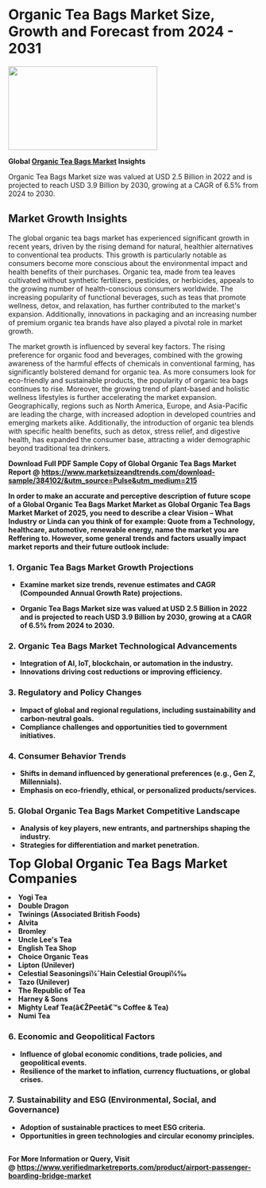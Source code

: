 <H1>Organic Tea Bags Market Size, Growth and Forecast from 2024 - 2031</H1><img class="aligncenter size-medium wp-image-584254" src="https://thirdeyenews.in/wp-content/uploads/2024/09/Global-Market-Research-300x168.jpeg" alt="" width="300" height="168" /><p><strong>Global&nbsp;<a href="https://www.marketsizeandtrends.com/download-sample/384102/&amp;utm_source=Pulse&amp;utm_medium=215">Organic Tea Bags Market</a> Insights</strong></p><p>Organic Tea Bags Market size was valued at USD 2.5 Billion in 2022 and is projected to reach USD 3.9 Billion by 2030, growing at a CAGR of 6.5% from 2024 to 2030.</p><p><h2>Market Growth Insights</h2> <p>The global organic tea bags market has experienced significant growth in recent years, driven by the rising demand for natural, healthier alternatives to conventional tea products. This growth is particularly notable as consumers become more conscious about the environmental impact and health benefits of their purchases. Organic tea, made from tea leaves cultivated without synthetic fertilizers, pesticides, or herbicides, appeals to the growing number of health-conscious consumers worldwide. The increasing popularity of functional beverages, such as teas that promote wellness, detox, and relaxation, has further contributed to the market's expansion. Additionally, innovations in packaging and an increasing number of premium organic tea brands have also played a pivotal role in market growth.</p> <p><strong></strong></p> <p>The market growth is influenced by several key factors. The rising preference for organic food and beverages, combined with the growing awareness of the harmful effects of chemicals in conventional farming, has significantly bolstered demand for organic tea. As more consumers look for eco-friendly and sustainable products, the popularity of organic tea bags continues to rise. Moreover, the growing trend of plant-based and holistic wellness lifestyles is further accelerating the market expansion. Geographically, regions such as North America, Europe, and Asia-Pacific are leading the charge, with increased adoption in developed countries and emerging markets alike. Additionally, the introduction of organic tea blends with specific health benefits, such as detox, stress relief, and digestive health, has expanded the consumer base, attracting a wider demographic beyond traditional tea drinkers.</p> <p><strong></p><p><span class=""><strong>Download Full PDF Sample Copy of Global Organic Tea Bags Market Report</strong> @ <a href="https://www.marketsizeandtrends.com/download-sample/384102/&amp;utm_source=Pulse&amp;utm_medium=215" target="_blank">https://www.marketsizeandtrends.com/download-sample/384102/&amp;utm_source=Pulse&amp;utm_medium=215</a></span></p><p>In order to make an accurate and perceptive description of future scope of a Global&nbsp;Organic Tea Bags Market Market as Global&nbsp;Organic Tea Bags Market Market of 2025, you need to describe a clear Vision &ndash; What Industry or Linda can you think of for example: Quote from a Technology, healthcare, automotive, renewable energy, name the market you are Reffering to. However, some general trends and factors usually impact market reports and their future outlook include:</p><h3>1.&nbsp;<strong>Organic Tea Bags Market Growth Projections</strong></h3><ul><li>Examine market size trends, revenue estimates and CAGR (Compounded Annual Growth Rate) projections.</li><li><p>Organic Tea Bags Market size was valued at USD 2.5 Billion in 2022 and is projected to reach USD 3.9 Billion by 2030, growing at a CAGR of 6.5% from 2024 to 2030.</p></li></ul><h3>2.&nbsp;<strong>Organic Tea Bags Market Technological Advancements</strong></h3><ul><li>Integration of AI, IoT, blockchain, or automation in the industry.</li><li>Innovations driving cost reductions or improving efficiency.</li></ul><h3>3.&nbsp;<strong>Regulatory and Policy Changes</strong></h3><ul><li>Impact of global and regional regulations, including sustainability and carbon-neutral goals.</li><li>Compliance challenges and opportunities tied to government initiatives.</li></ul><h3>4.&nbsp;<strong>Consumer Behavior Trends</strong></h3><ul><li>Shifts in demand influenced by generational preferences (e.g., Gen Z, Millennials).</li><li>Emphasis on eco-friendly, ethical, or personalized products/services.</li></ul><h3>5.&nbsp;<strong>Global Organic Tea Bags Market Competitive Landscape</strong></h3><ul><li>Analysis of key players, new entrants, and partnerships shaping the industry.</li><li>Strategies for differentiation and market penetration.</li></ul><p data-pm-slice="1 1 []"><span style="color: inherit; font-family: inherit; font-size: 25px;">Top Global Organic Tea Bags Market Companies</span></p><div class="" data-test-id=""><p><li>Yogi Tea</li><li> Double Dragon</li><li> Twinings (Associated British Foods)</li><li> Alvita</li><li> Bromley</li><li> Uncle Lee's Tea</li><li> English Tea Shop</li><li> Choice Organic Teas</li><li> Lipton (Unilever)</li><li> Celestial Seasoningsï¼ˆHain Celestial Groupï¼‰</li><li> Tazo (Unilever)</li><li> The Republic of Tea</li><li> Harney & Sons</li><li> Mighty Leaf Tea(â€ŽPeetâ€™s Coffee & Tea)</li><li> Numi Tea</li></p></div><h3>6.&nbsp;<strong>Economic and Geopolitical Factors</strong></h3><ul><li>Influence of global economic conditions, trade policies, and geopolitical events.</li><li>Resilience of the market to inflation, currency fluctuations, or global crises.</li></ul><h3>7.&nbsp;<strong>Sustainability and ESG (Environmental, Social, and Governance)</strong></h3><ul><li>Adoption of sustainable practices to meet ESG criteria.</li><li>Opportunities in green technologies and circular economy principles.</li></ul><h2><strong style="font-size: 14px;">For More Information or Query, Visit @&nbsp;</strong><a style="background-color: #ffffff; font-size: 14px;" href="https://www.marketsizeandtrends.com/report/organic-tea-bags-market/" target="_blank">https://www.verifiedmarketreports.com/product/airport-passenger-boarding-bridge-market</a></h2>
